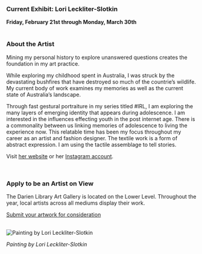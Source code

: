 <div class="row">
 <div class="col-md-8">


### Current Exhibit: Lori Leckliter-Slotkin

**Friday, February 21st through Monday, March 30th**
<br />
<br />

### About the Artist
Mining my personal history to explore unanswered questions creates the foundation in my art practice.

While exploring my childhood spent in Australia, I was struck by the devastating bushfires that have destroyed so much of the countrie’s wildlife. My current body of work examines my memories as well as the current state of Australia’s landscape.

Through fast gestural portraiture in my series titled #IRL, I am exploring the many layers of emerging identity that appears during adolescence. I am interested in the influences effecting youth in the post internet age. There is a commonality between us linking memories of adolescence to living the experience now. This relatable time has been my focus throughout my career as an artist and fashion designer. The textile work is a form of abstract expression. I am using the tactile assemblage to tell stories. 

Visit [her website](https://dar.to/2HM8s24 "her website") or her [Instagram account](https://dar.to/38RpuYO "Instagram account").

<br />


### Apply to be an Artist on View 
The Darien Library Art Gallery is located on the Lower Level. Throughout the year, local artists across all mediums display their work.


[Submit your artwork for consideration](/art-on-view-submission "Submit your artwork for consideration")
<br />
<br />

</div>

<div class="col-md-4">

<img class="img-responsive center-block" src="/uploads/departments/art_on_view/lori_leckliter-slotkin_fireman.jpg" alt="Painting by Lori Leckliter-Slotkin" />
<br />

_Painting by Lori Leckliter-Slotkin_

</div>
</div>